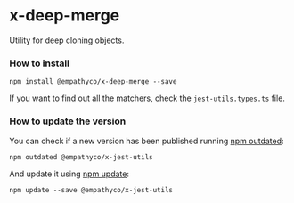 # x-deep-merge

Utility for deep cloning objects.

### How to install

```
npm install @empathyco/x-deep-merge --save
```

If you want to find out all the matchers, check the `jest-utils.types.ts` file.

### How to update the version

You can check if a new version has been published running [npm outdated](https://docs.npmjs.com/cli/outdated):

`npm outdated @empathyco/x-jest-utils`

And update it using [npm update](https://docs.npmjs.com/cli/update):

`npm update --save @empathyco/x-jest-utils`
